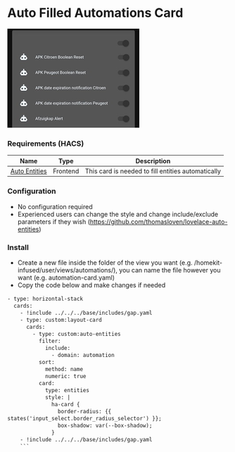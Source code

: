 # Auto Filled Automations Card
![Homekit Infused](../images/automations-card.png)


### Requirements (HACS)
| Name | Type  | Description |
|----------------------------------|-------------|---------------------------------------------------------------------------------------------------------------------------------------------------------------------------------------------------------|
| [Auto Entities](https://github.com/thomasloven/lovelace-auto-entities) | Frontend | This card is needed to fill entities automatically |

### Configuration
- No configuration required 
- Experienced users can change the style and change include/exclude parameters if they wish (https://github.com/thomasloven/lovelace-auto-entities)

### Install
- Create a new file inside the folder of the view you want (e.g. /homekit-infused/user/views/automations/), you can name the file however you want (e.g. automation-card.yaml)
- Copy the code below and make changes if needed

```
- type: horizontal-stack
  cards:
    - !include ../../../base/includes/gap.yaml
    - type: custom:layout-card
      cards:
        - type: custom:auto-entities
          filter:
            include:
              - domain: automation
          sort:
            method: name
            numeric: true
          card:
            type: entities
            style: |
              ha-card {
                border-radius: {{ states('input_select.border_radius_selector') }};
                box-shadow: var(--box-shadow);
              }
    - !include ../../../base/includes/gap.yaml
    ```
